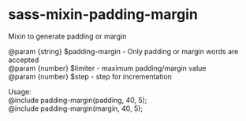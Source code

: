 # sass-mixin-padding-margin


Mixin to generate padding or margin

@param {string} $padding-margin - Only padding or margin words are accepted<br/> 
@param {number} $limiter - maximum padding/margin value<br/>
@param {number} $step - step for incrementation

Usage:<br/>
@include padding-margin(padding, 40, 5);<br/>
@include padding-margin(margin, 40, 5);
 
